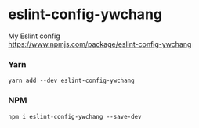 # eslint-config-ywchang

My Eslint config  
https://www.npmjs.com/package/eslint-config-ywchang

### Yarn
```
yarn add --dev eslint-config-ywchang
```
### NPM
```
npm i eslint-config-ywchang --save-dev
```

